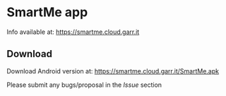 # SmartMe app

Info available at: https://smartme.cloud.garr.it


## Download

Download Android version at: https://smartme.cloud.garr.it/SmartMe.apk

Please submit any bugs/proposal in the *Issue* section
